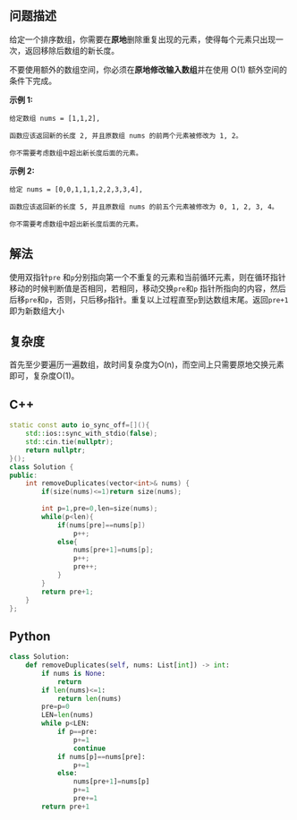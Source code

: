## 问题描述

给定一个排序数组，你需要在**原地**删除重复出现的元素，使得每个元素只出现一次，返回移除后数组的新长度。

不要使用额外的数组空间，你必须在**原地修改输入数组**并在使用 O(1) 额外空间的条件下完成。

**示例 1:**

```
给定数组 nums = [1,1,2], 

函数应该返回新的长度 2, 并且原数组 nums 的前两个元素被修改为 1, 2。 

你不需要考虑数组中超出新长度后面的元素。
```

**示例 2:**

```
给定 nums = [0,0,1,1,1,2,2,3,3,4],

函数应该返回新的长度 5, 并且原数组 nums 的前五个元素被修改为 0, 1, 2, 3, 4。

你不需要考虑数组中超出新长度后面的元素。
```

## 解法

使用双指针`pre` 和`p`分别指向第一个不重复的元素和当前循环元素，则在循环指针移动的时候判断值是否相同，若相同，移动交换`pre`和`p` 指针所指向的内容，然后后移`pre`和`p`，否则，只后移`p`指针。重复以上过程直至`p`到达数组末尾。返回`pre+1`即为新数组大小

## 复杂度

首先至少要遍历一遍数组，故时间复杂度为O(n)，而空间上只需要原地交换元素即可，复杂度O(1)。

## C++

```c++
static const auto io_sync_off=[](){
    std::ios::sync_with_stdio(false);
    std::cin.tie(nullptr);
    return nullptr;
}();
class Solution {
public:
    int removeDuplicates(vector<int>& nums) {
        if(size(nums)<=1)return size(nums);
        
        int p=1,pre=0,len=size(nums);
        while(p<len){
            if(nums[pre]==nums[p])
                p++;
            else{
                nums[pre+1]=nums[p];
                p++;
                pre++;
            }
        }
        return pre+1;        
    }
};
```

## Python

```python
class Solution:
    def removeDuplicates(self, nums: List[int]) -> int:
        if nums is None:
            return
        if len(nums)<=1:
            return len(nums)
        pre=p=0
        LEN=len(nums)
        while p<LEN:
            if p==pre:
                p+=1
                continue
            if nums[p]==nums[pre]:
                p+=1
            else:
                nums[pre+1]=nums[p]
                p+=1
                pre+=1
        return pre+1
                
```



